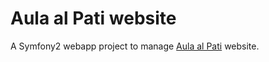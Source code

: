 Aula al Pati website
====================

A Symfony2 webapp project to manage [Aula al Pati](http://aula.lopati.cat) website.
